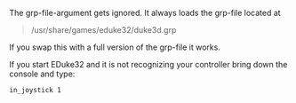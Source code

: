 The grp-file-argument gets ignored.
It always loads the grp-file located at

> /usr/share/games/eduke32/duke3d.grp

If you swap this with a full version of the grp-file it works.

If you start EDuke32 and it is not recognizing your controller bring down the console and type:

`in_joystick 1`